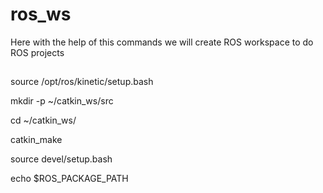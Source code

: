 # ros_ws
Here with the help of this commands we will create ROS workspace to do ROS projects
##

source /opt/ros/kinetic/setup.bash

mkdir -p ~/catkin_ws/src

cd ~/catkin_ws/

catkin_make

source devel/setup.bash

echo $ROS_PACKAGE_PATH

##
